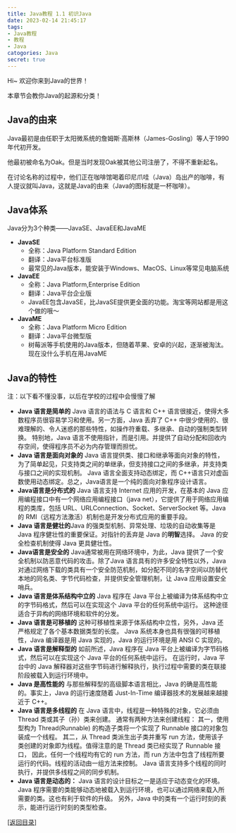 ```yaml
---
title: Java教程 1.1 初识Java
date: 2023-02-14 21:45:17
tags: 
- Java教程
- 教程
- Java
catogories: Java
secret: true
---
```


Hi~ 欢迎你来到Java的世界！

本章节会教你Java的起源和分类！

## Java的由来

Java最初是由任职于太阳微系统的詹姆斯·高斯林（James-Gosling）等人于1990年代初开发。

他最初被命名为Oak。但是当时发现Oak被其他公司注册了，不得不重新起名。

在讨论名称的过程中，他们正在咖啡馆喝着印尼爪哇（Java）岛出产的咖啡，有人提议就叫Java，这就是Java的由来（Java的图标就是一杯咖啡）。

## Java体系

Java分为3个种类——JavaSE、JavaEE和JavaME

- **JavaSE**
  - 全称：Java Platform Standard Edition
  - 翻译：Java平台标准版
  - 最常见的Java版本，能安装于Windows、MacOS、Linux等常见电脑系统
- **JavaEE**
  - 全称：Java Platform,Enterprise Edition
  - 翻译：Java平台企业版
  - JavaEE包含JavaSE，比JavaSE提供更全面的功能。淘宝等网站都是用这个做的哦～
- **JavaME**
  - 全称：Java Platform Micro Edition
  - 翻译：Java平台微型版
  - 树莓派等手机使用的Java版本，但随着苹果、安卓的兴起，逐渐被淘汰。现在没什么手机在用JavaME

## Java的特性

注：以下看不懂没事，以后在学校的过程中会慢慢了解

- **Java 语言是简单的** Java 语言的语法与 C 语言和 C++ 语言很接近，使得大多数程序员很容易学习和使用。另一方面，Java 丢弃了 C++ 中很少使用的、很难理解的、令人迷惑的那些特性，如操作符重载、多继承、自动的强制类型转换。 特别地，Java 语言不使用指针，而是引用。并提供了自动分配和回收内存空间，使得程序员不必为内存管理而担忧。
- **Java 语言是面向对象的** Java 语言提供类、接口和继承等面向对象的特性，为了简单起见，只支持类之间的单继承，但支持接口之间的多继承，并支持类与接口之间的实现机制。 Java 语言全面支持动态绑定，而 C++语言只对虚函数使用动态绑定。总之，Java语言是一个纯的面向对象程序设计语言。
- **Java语言是分布式的** Java 语言支持 Internet 应用的开发，在基本的 Java 应用编程接口中有一个网络应用编程接口（java net），它提供了用于网络应用编程的类库，包括 URL、URLConnection、Socket、ServerSocket 等。Java 的 RMI（远程方法激活）机制也是开发分布式应用的重要手段。
- **Java 语言是健壮的**Java 的强类型机制、异常处理、垃圾的自动收集等是 Java 程序健壮性的重要保证。对指针的丢弃是 Java 的**明智**选择。 Java 的安全检查机制使得 Java 更具健壮性。
- **Java语言是安全的** Java通常被用在网络环境中，为此，Java 提供了一个安全机制以防恶意代码的攻击。除了Java 语言具有的许多安全特性以外，Java 对通过网络下载的类具有一个安全防范机制，如分配不同的名字空间以防替代本地的同名类、字节代码检查，并提供安全管理机制，让 Java 应用设置安全哨兵。
- **Java 语言是体系结构中立的** Java 程序在 Java 平台上被编译为体系结构中立的字节码格式，然后可以在实现这个 Java 平台的任何系统中运行。 这种途径适合于异构的网络环境和软件的分发。
- **Java 语言是可移植的** 这种可移植性来源于体系结构中立性，另外，Java 还严格规定了各个基本数据类型的长度。 Java 系统本身也具有很强的可移植性，Java 编译器是用 Java 实现的，Java 的运行环境是用 ANSI C 实现的。
- **Java 语言是解释型的** 如前所述，Java 程序在 Java 平台上被编译为字节码格式，然后可以在实现这个 Java 平台的任何系统中运行。 在运行时，Java 平台中的 Java 解释器对这些字节码进行解释执行，执行过程中需要的类在联接阶段被载入到运行环境中。
- **Java 是高性能的** 与那些解释型的高级脚本语言相比，Java 的确是高性能的。事实上，Java 的运行速度随着 Just-In-Time 编译器技术的发展越来越接近于 C++。
- **Java 语言是多线程的** 在 Java 语言中，线程是一种特殊的对象，它必须由 Thread 类或其子（孙）类来创建。 通常有两种方法来创建线程： 其一，使用型构为 Thread(Runnable) 的构造子类将一个实现了 Runnable 接口的对象包装成一个线程。 其二，从 Thread 类派生出子类并重写 run 方法，使用该子类创建的对象即为线程。值得注意的是 Thread 类已经实现了 Runnable 接口， 因此，任何一个线程均有它的 run 方法，而 run 方法中包含了线程所要运行的代码。线程的活动由一组方法来控制。 Java 语言支持多个线程的同时执行，并提供多线程之间的同步机制。
- **Java 语言是动态的：** Java 语言的设计目标之一是适应于动态变化的环境。Java 程序需要的类能够动态地被载入到运行环境，也可以通过网络来载入所需要的类。这也有利于软件的升级。 另外，Java 中的类有一个运行时刻的表示，能进行运行时刻的类型检查。



[[返回目录]](https://tigercrl.github.io/2023/02/14/Java教程目录/)
